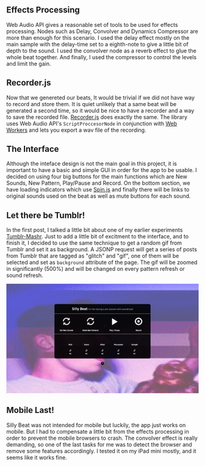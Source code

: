 ## Effects Processing
Web Audio API gives a reasonable set of tools to be used for effects processing. Nodes such as Delay, Convolver and Dynamics Compressor are more than enough for this scenario. I used the delay effect mostly on the main sample with the delay-time set to a eighth-note to give a little bit of depth to the sound. I used the convolver node as a reverb effect to glue the whole beat together. And finally, I used the compressor to control the levels and limit the gain.

## Recorder.js
Now that we genereted our beats, It would be trivial if we did not have way to record and store them. It is quiet unlikely that a same beat will be generated a second time, so it would be nice to have a recorder and a way to save the recorded file. [Recorder.js](https://github.com/mattdiamond/Recorderjs) does exactly the same. The library uses Web Audio API's `ScriptProccesorNode` in conjunction with [Web Workers](http://www.w3.org/TR/workers/) and lets you export a wav file of the recording.

## The Interface
Although the inteface design is not the main goal in this project, it is important to have a basic and simple GUI in order for the app to be usable. I decided on using four big buttons for the main functions which are New Sounds, New Pattern, Play/Pause and Record. On the bottom section, we have loading indicators which use [Spin.js](http://fgnass.github.io/spin.js/) and finally there will be links to original sounds used on the beat as well as mute buttons for each sound.

## Let there be Tumblr!

In the first post, I talked a little bit about one of my earlier experiments [Tumblr-Mashr](http://www.zya.cc/tumblr-mashr). Just to add a little bit of excitment to the interface, and to finish it, I decided to use the same technique to get a random gif from Tumblr and set it as background. A JSONP request will get a series of posts from Tumblr that are tagged as "glitch" and "gif", one of them will be selected and set as `background` attribute of the page. The gif will be zoomed in significantly (500%) and will be changed on every pattern refresh or sound refresh.

![Interface and Tumblr Background"](project_images/interface1.png?raw=true "Interface and Tumblr Background")

## Mobile Last!

Silly Beat was not intended for mobile but luckily, the app just works on mobile. But I had to compensate a little bit from the effects processing in order to prevent the mobile browsers to crash. The convolver effect is really demanding, so one of the last tasks for me was to detect the browser and remove some features accordingly. I tested it on my iPad mini mostly, and it seems like it works fine. 